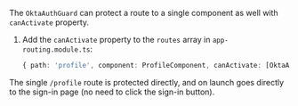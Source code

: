 The `OktaAuthGuard` can protect a route to a single component as well with `canActivate` property.

1. Add the `canActivate` property to the `routes` array in `app-routing.module.ts`:

   ```ts
   { path: 'profile', component: ProfileComponent, canActivate: [OktaAuthGuard] }
   ```

The single `/profile` route is protected directly, and on launch goes directly to the sign-in page (no need to click the sign-in button).

